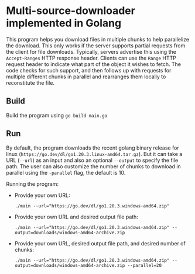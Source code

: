 # Multi-source-downloader implemented in Golang

This program helps you download files in multiple chunks to help parallelize the download. This only works if the server supports partial requests from the client for file downloads. Typically, servers advertise this using the `Accept-Ranges` HTTP response header. Clients can use the `Range` HTTP request header to indicate what part of the object it wishes to fetch.
The code checks for such support, and then follows up with requests for multiple different chunks in parallel and rearranges them locally to reconstitute the file.

## Build
Build the program using `go build main.go`

## Run 
By default, the program downloads the recent golang binary release for linux (`https://go.dev/dl/go1.20.3.linux-amd64.tar.gz`).
But it can take a URL (`--url`) as an input and also an optional `--output` to specify the file path. The user can also customize the number of chunks to download in parallel using the `-parallel` flag, the default is 10.


Running the program:
- Provide your own URL: 

  `./main --url="https://go.dev/dl/go1.20.3.windows-amd64.zip"`
- Provide your own URL and desired output file path: 

  `./main --url="https://go.dev/dl/go1.20.3.windows-amd64.zip" --output=downloads/windows-amd64-archive.zip`
- Provide your own URL, desired output file path, and desired number of chunks: 

  `./main --url="https://go.dev/dl/go1.20.3.windows-amd64.zip" --output=downloads/windows-amd64-archive.zip --parallel=20`
